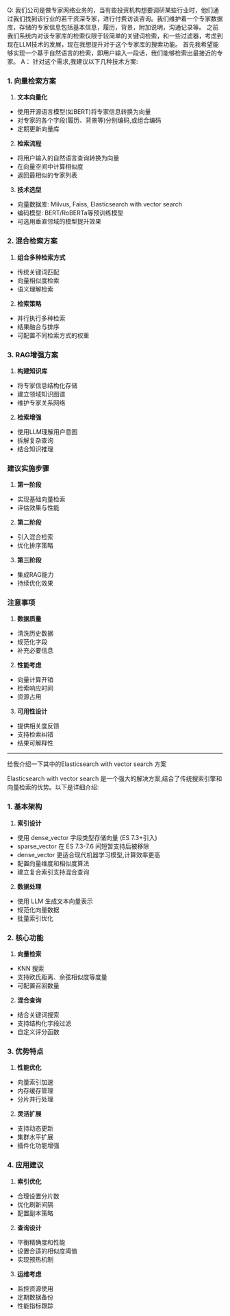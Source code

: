Q: 我们公司是做专家网络业务的，当有些投资机构想要调研某些行业时，他们通过我们找到该行业的若干资深专家，进行付费访谈咨询。我们维护着一个专家数据库，存储的专家信息包括基本信息，履历，背景，附加说明，沟通记录等。
之前我们系统内对该专家库的检索仅限于较简单的关键词检索，和一些过滤器，考虑到现在LLM技术的发展，现在我想提升对于这个专家库的搜索功能。
首先我希望能够实现一个基于自然语言的检索，即用户输入一段话，我们能够检索出最接近的专家。
A：
针对这个需求,我建议以下几种技术方案:

### 1. 向量检索方案

1. **文本向量化**
- 使用开源语言模型(如BERT)将专家信息转换为向量
- 对专家的各个字段(履历、背景等)分别编码,或组合编码
- 定期更新向量库

2. **检索流程**
- 将用户输入的自然语言查询转换为向量
- 在向量空间中计算相似度
- 返回最相似的专家列表

3. **技术选型**
- 向量数据库: Milvus, Faiss, Elasticsearch with vector search
- 编码模型: BERT/RoBERTa等预训练模型
- 可选用垂直领域的模型提升效果

### 2. 混合检索方案

1. **组合多种检索方式**
- 传统关键词匹配
- 向量相似度检索  
- 语义理解检索

2. **检索策略**
- 并行执行多种检索
- 结果融合与排序
- 可配置不同检索方式的权重

### 3. RAG增强方案

1. **构建知识库**
- 将专家信息结构化存储
- 建立领域知识图谱
- 维护专家关系网络

2. **检索增强**
- 使用LLM理解用户意图
- 拆解复杂查询
- 结合知识推理

### 建议实施步骤

1. **第一阶段**
- 实现基础向量检索
- 评估效果与性能

2. **第二阶段** 
- 引入混合检索
- 优化排序策略

3. **第三阶段**
- 集成RAG能力
- 持续优化效果

### 注意事项

1. **数据质量**
- 清洗历史数据
- 规范化字段
- 补充必要信息

2. **性能考虑**
- 向量计算开销
- 检索响应时间
- 资源占用

3. **可用性设计**
- 提供相关度反馈
- 支持检索纠错
- 结果可解释性

---
给我介绍一下其中的Elasticsearch with vector search 方案

Elasticsearch with vector search 是一个强大的解决方案,结合了传统搜索引擎和向量检索的优势。以下是详细介绍:

### 1. 基本架构

1. **索引设计**
- 使用 dense_vector 字段类型存储向量 (ES 7.3+引入)
- sparse_vector 在 ES 7.3-7.6 间短暂支持后被移除
- dense_vector 更适合现代机器学习模型,计算效率更高
- 配置向量维度和相似度算法
- 建立复合索引支持混合查询

2. **数据处理**
- 使用 LLM 生成文本向量表示
- 规范化向量数据
- 批量索引优化

### 2. 核心功能

1. **向量检索**
- KNN 搜索
- 支持欧氏距离、余弦相似度等度量
- 可配置召回数量

2. **混合查询**
- 结合关键词搜索
- 支持结构化字段过滤
- 自定义评分函数

### 3. 优势特点

1. **性能优化**
- 向量索引加速
- 内存缓存管理
- 分片并行处理

2. **灵活扩展**
- 支持动态更新
- 集群水平扩展
- 插件化功能增强

### 4. 应用建议

1. **索引优化**
- 合理设置分片数
- 优化刷新间隔
- 配置副本策略

2. **查询设计**
- 平衡精确度和性能
- 设置合适的相似度阈值
- 实现预热机制

3. **运维考虑**
- 监控资源使用
- 定期数据备份
- 性能指标跟踪
